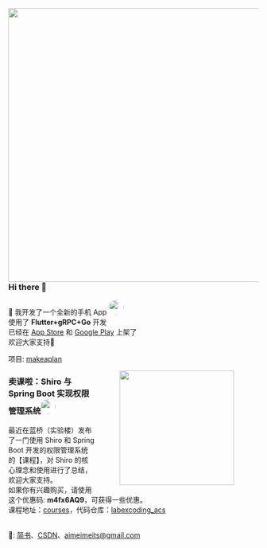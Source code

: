 <img align='right' width="550px" src="https://raw.githubusercontent.com/DuanJiaNing/makeaplan_public/main/preview.png">


### Hi there 👋

🎉 我开发了一个全新的手机 App <img width="30px" style="border-radius:200px" src="https://raw.githubusercontent.com/DuanJiaNing/makeaplan_public/main/logo1.png"/>
<br>使用了 <b>Flutter+gRPC+Go</b> 开发
<br>已经在 [App Store](https://itunes.apple.com/app/id1541785145) 和 [Google Play](https://play.google.com/store/apps/details?id=com.duan.makeaplan) 上架了
<br>欢迎大家支持🎉 

项目: [makeaplan](https://github.com/DuanJiaNing/makeaplan_public)

<img align='right' width="230px" hspace="50px" src="https://dn-simplecloud.shiyanlou.com/questions/uid8504-20200929-1601365738905">

### 卖课啦：Shiro 与 Spring Boot 实现权限管理系统<img width="30px" style="border-radius:200px" src="https://avatars.githubusercontent.com/u/20266921?v=4"/>

最近在蓝桥（实验楼）发布了一门使用 Shiro 和 Spring Boot 开发的权限管理系统<br>
的【课程】，对 Shiro 的核心理念和使用进行了总结，欢迎大家支持。<br>
如果你有兴趣购买，请使用这个优惠码: **m4fx6AQ9**，可获得一些优惠。<br>
课程地址：[courses](https://www.lanqiao.cn/courses/2551)，代码仓库：[labexcoding_acs](https://github.com/DuanJiaNing/labexcoding_acs)
<br>
<br>

🗿: [简书](https://www.jianshu.com/u/897bb1600def)、[CSDN](https://blog.csdn.net/aimeimeiTS)、aimeimeits@gmail.com


<!--
**DuanJiaNing/DuanJiaNing** is a ✨ _special_ ✨ repository because its `README.md` (this file) appears on your GitHub profile.

Here are some ideas to get you started:

- 🔭 I’m currently working on ...
- 🌱 I’m currently learning ...
- 👯 I’m looking to collaborate on ...
- 🤔 I’m looking for help with ...
- 💬 Ask me about ...
- 📫 How to reach me: ...
- 😄 Pronouns: ...
- ⚡ Fun fact: ...
-->
